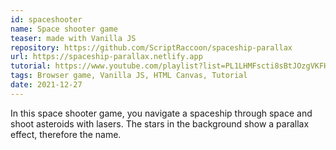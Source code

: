 ```yaml
---
id: spaceshooter
name: Space shooter game
teaser: made with Vanilla JS
repository: https://github.com/ScriptRaccoon/spaceship-parallax
url: https://spaceship-parallax.netlify.app
tutorial: https://www.youtube.com/playlist?list=PL1LHMFscti8sBtJOzgVKFHpxuMa-moSPX
tags: Browser game, Vanilla JS, HTML Canvas, Tutorial
date: 2021-12-27
---
```


In this space shooter game, you navigate a spaceship through space and shoot asteroids with lasers. The stars in the background show a parallax effect, therefore the name.
